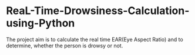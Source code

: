 # ReaL-Time-Drowsiness-Calculation-using-Python
The project aim is to calculate the real time EAR(Eye Aspect Ratio) and to determine, whether the person is drowsy or not.
